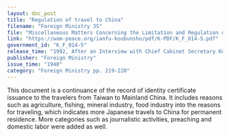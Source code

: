 ```yaml
---
layout: doc_post
title: "Regulation of travel to China"
filename: "Foreign Ministry 35"
file: "Miscellaneous Matters Concerning the Limitation and Regulation of Japanese Citizens Traveling to China at the Time of the Sino-Japanese Incident; Report of the Ministry of Colonial Affairs on the Regulation of Japanese Citizens Traveling to China (Vol. 2)"
link: "https://wam-peace.org/ianfu-koubunsho/pdf/K-PDF/K_F_014-5.pdf"
government_id: "K_F_014-5"
release_time: "1992, After an Interview with Chief Cabinet Secretary Kōno"
publisher: "Foreign Ministry"
issue_time: "1940"
category: "Foreign Ministry pp. 219-220"
---
```

This document is a continuance of the record of identity certificate issuance to the travelers from Taiwan to Mainland China. It includes reasons such as agriculture, fishing, mineral industry, food industry into the reasons for traveling, which indicates more Japanese travels to China for permanent residence. More categories such as journalistic activities, preaching and domestic labor were added as well.
